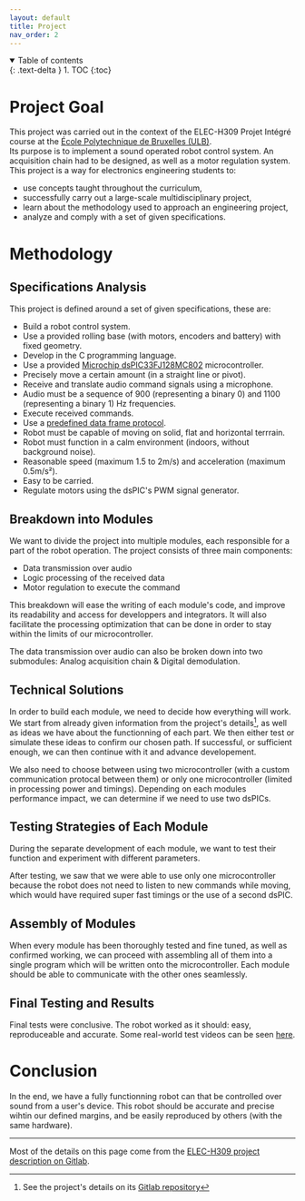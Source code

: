 ```yaml
---
layout: default
title: Project
nav_order: 2
---
```


<details open markdown="block">
  <summary>
    Table of contents
  </summary>
  {: .text-delta }
1. TOC
{:toc}
</details>

# Project Goal
This project was carried out in the context of the ELEC-H309 Projet Intégré course at the [École Polytechnique de Bruxelles (ULB)](https://polytech.ulb.be/en).  
Its purpose is to implement a sound operated robot control system. An acquisition chain had to be designed, as well as a motor regulation system.  
This project is a way for electronics engineering students to:

- use concepts taught throughout the curriculum,
- successfully carry out a large-scale multidisciplinary project,
- learn about the methodology used to approach an engineering project,
- analyze and comply with a set of given specifications.

# Methodology

## Specifications Analysis
This project is defined around a set of given specifications, these are:

- Build a robot control system.
- Use a provided rolling base (with motors, encoders and battery) with fixed geometry.
- Develop in the C programming language.
- Use a provided [Microchip dsPIC33FJ128MC802](https://www.microchip.com/en-us/product/dsPIC33FJ128MC802) microcontroller.
- Precisely move a certain amount (in a straight line or pivot).
- Receive and translate audio command signals using a microphone.
- Audio must be a sequence of 900 (representing a binary 0) and 1100 (representing a binary 1) Hz frequencies.
- Execute received commands.
- Use a [predefined data frame protocol](/communicationFrame).
- Robot must be capable of moving on solid, flat and horizontal terrrain.
- Robot must function in a calm environment (indoors, without background noise).
- Reasonable speed (maximum 1.5 to 2m/s) and acceleration (maximum 0.5m/s²).
- Easy to be carried.
- Regulate motors using the dsPIC's PWM signal generator.

## Breakdown into Modules
We want to divide the project into multiple modules, each responsible for a part of the robot operation. The project consists of three main components:

- Data transmission over audio
- Logic processing of the received data
- Motor regulation to execute the command

This breakdown will ease the writing of each module's code, and improve its readability and access for developpers and integrators. It will also facilitate the processing optimization that can be done in order to stay within the limits of our microcontroller.

The data transmission over audio can also be broken down into two submodules: Analog acquisition chain & Digital demodulation.

## Technical Solutions
In order to build each module, we need to decide how everything will work. We start from already given information from the project's details[^1], as well as ideas we have about the functionning of each part. We then either test or simulate these ideas to confirm our chosen path. If successful, or sufficient enough, we can then continue with it and advance developement.

We also need to choose between using two microcontroller (with a custom communication protocal between them) or only one microcontroller (limited in processing power and timings). Depending on each modules performance impact, we can determine if we need to use two dsPICs.

## Testing Strategies of Each Module
During the separate development of each module, we want to test their function and experiment with different parameters.

After testing, we saw that we were able to use only one microcontroller because the robot does not need to listen to new commands while moving, which would have required super fast timings or the use of a second dsPIC.

## Assembly of Modules
When every module has been thoroughly tested and fine tuned, as well as confirmed working, we can proceed with assembling all of them into a single program which will be written onto the microcontroller. Each module should be able to communicate with the other ones seamlessly.

## Final Testing and Results
Final tests were conclusive. The robot worked as it should: easy, reproduceable and accurate. Some real-world test videos can be seen [here](/testing#real-world-tests).

# Conclusion
In the end, we have a fully functionning robot can that be controlled over sound from a user's device. This robot should be accurate and precise wihtin our defined margins, and be easily reproduced by others (with the same hardware).

----

[^1]: See the project's details on its [Gitlab repository](https://gitlab.com/mosee/elech309-2023)

Most of the details on this page come from the [ELEC-H309 project description on Gitlab](https://gitlab.com/mosee/elech309-2023/-/tree/main/Description%20du%20projet).

